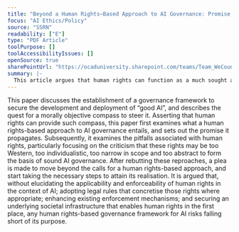 ```yaml
---
title: "Beyond a Human Rights–Based Approach to AI Governance: Promise, Pitfalls, Plea"
focus: "AI Ethics/Policy"
source: "SSRN"
readability: ["E"]
type: "PDF Article"
toolPurpose: []
toolAccessibilityIssues: []
openSource: true
sharePointUrl: "https://ocaduniversity.sharepoint.com/teams/Team_WeCount/Shared%20Documents/Resources%20and%20Tools/Literature%20(curated)/Beyond%20a%20Human%20Rights%20based%20approach%20to%20AI%20Governance%20Promise,%20Pitfalls,%20Plea.pdf"
summary: |-
  This article argues that human rights can function as a much sought after moral compass to constitute the basis of an AI governance framework and draws attention to the socio-ethical implications of these systems, including their potential to both generate economic and societal benefits and cause significant harm. 
---
```

This paper discusses the establishment of a governance framework to secure the development and deployment of “good AI”, and describes the quest for a morally objective compass to steer it. Asserting that human rights can provide such compass, this paper first examines what a human rights-based approach to AI governance entails, and sets out the promise it propagates. Subsequently, it examines the pitfalls associated with human rights, particularly focusing on the criticism that these rights may be too Western, too individualistic, too narrow in scope and too abstract to form the basis of sound AI governance. After rebutting these reproaches, a plea is made to move beyond the calls for a human rights-based approach, and start taking the necessary steps to attain its realisation. It is argued that, without elucidating the applicability and enforceability of human rights in the context of AI; adopting legal rules that concretise those rights where appropriate; enhancing existing enforcement mechanisms; and securing an underlying societal infrastructure that enables human rights in the first place, any human rights-based governance framework for AI risks falling short of its purpose.
